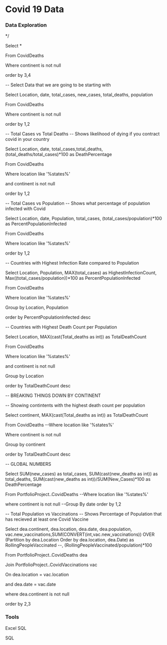 # Covid 19 Data

### Data Exploration

*/

Select *

From CovidDeaths

Where continent is not null 

order by 3,4


-- Select Data that we are going to be starting with

Select Location, date, total_cases, new_cases, total_deaths, population

From CovidDeaths

Where continent is not null 

order by 1,2


-- Total Cases vs Total Deaths
-- Shows likelihood of dying if you contract covid in your country

Select Location, date, total_cases,total_deaths, (total_deaths/total_cases)*100 as DeathPercentage

From CovidDeaths

Where location like '%states%'

and continent is not null 

order by 1,2


-- Total Cases vs Population
-- Shows what percentage of population infected with Covid

Select Location, date, Population, total_cases,  (total_cases/population)*100 as PercentPopulationInfected

From CovidDeaths

Where location like '%states%'

order by 1,2


-- Countries with Highest Infection Rate compared to Population

Select Location, Population, MAX(total_cases) as HighestInfectionCount,  Max((total_cases/population))*100 as PercentPopulationInfected

From CovidDeaths

Where location like '%states%'

Group by Location, Population

order by PercentPopulationInfected desc


-- Countries with Highest Death Count per Population

Select Location, MAX(cast(Total_deaths as int)) as TotalDeathCount

From CovidDeaths

Where location like '%states%'

and continent is not null 

Group by Location

order by TotalDeathCount desc



-- BREAKING THINGS DOWN BY CONTINENT

-- Showing contintents with the highest death count per population

Select continent, MAX(cast(Total_deaths as int)) as TotalDeathCount

From CovidDeaths
--Where location like '%states%'

Where continent is not null 

Group by continent

order by TotalDeathCount desc



-- GLOBAL NUMBERS

Select SUM(new_cases) as total_cases, SUM(cast(new_deaths as int)) as total_deaths, SUM(cast(new_deaths as int))/SUM(New_Cases)*100 as DeathPercentage

From PortfolioProject..CovidDeaths
--Where location like '%states%'

where continent is not null 
--Group By date
order by 1,2



-- Total Population vs Vaccinations
-- Shows Percentage of Population that has recieved at least one Covid Vaccine

Select dea.continent, dea.location, dea.date, dea.population, vac.new_vaccinations,SUM(CONVERT(int,vac.new_vaccinations)) OVER (Partition by dea.Location Order by dea.location, dea.Date) as RollingPeopleVaccinated
--, (RollingPeopleVaccinated/population)*100

From PortfolioProject..CovidDeaths dea

Join PortfolioProject..CovidVaccinations vac

On dea.location = vac.location

and dea.date = vac.date

where dea.continent is not null 

order by 2,3


### Tools
Excel
SQL



SQL 
